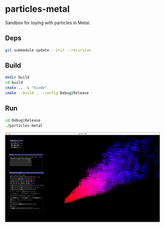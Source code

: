 # particles-metal
Sandbox for toying with particles in Metal.

## Deps
```bash
git submodule update --init --recursive
```

## Build
```bash
mkdir build
cd build
cmake .. -G "Xcode"
cmake --build . --config Debug|Release
```

## Run
```bash
cd Debug|Release
./particles-metal
```

![preview](preview.png)
